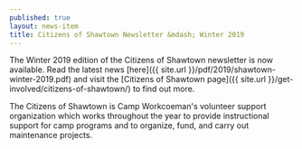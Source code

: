 ```yaml
---
published: true
layout: news-item
title: Citizens of Shawtown Newsletter &mdash; Winter 2019
---
```


The Winter 2019 edition of the Citizens of Shawtown newsletter is now available. Read the latest news [here]({{ site.url }}/pdf/2019/shawtown-winter-2019.pdf) and visit the [Citizens of Shawtown page]({{ site.url }}/get-involved/citizens-of-shawtown/) to find out more.

The Citizens of Shawtown is Camp Workcoeman's volunteer support organization which works throughout the year to provide instructional support for camp programs and to organize, fund, and carry out maintenance projects.
